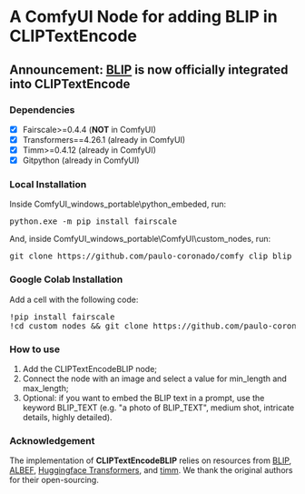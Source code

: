 # A ComfyUI Node for adding BLIP in CLIPTextEncode

## Announcement: [BLIP](https://github.com/salesforce/BLIP) is now officially integrated into CLIPTextEncode

### Dependencies
- [x] Fairscale>=0.4.4 (**NOT** in ComfyUI)
- [x] Transformers==4.26.1 (already in ComfyUI)
- [x] Timm>=0.4.12 (already in ComfyUI)
- [x] Gitpython (already in ComfyUI)

### Local Installation
Inside ComfyUI_windows_portable\python_embeded, run:
<pre>python.exe -m pip install fairscale</pre>

And, inside ComfyUI_windows_portable\ComfyUI\custom_nodes\, run:
<pre>git clone https://github.com/paulo-coronado/comfy_clip_blip_node</pre>

### Google Colab Installation
Add a cell with the following code:
<pre>
!pip install fairscale
!cd custom_nodes && git clone https://github.com/paulo-coronado/comfy_clip_blip_node
</pre>

### How to use
1. Add the CLIPTextEncodeBLIP node;
2. Connect the node with an image and select a value for min_length and max_length;
3. Optional: if you want to embed the BLIP text in a prompt, use the keyword BLIP_TEXT (e.g. "a photo of BLIP_TEXT", medium shot, intricate details, highly detailed).

### Acknowledgement
The implementation of **CLIPTextEncodeBLIP** relies on resources from <a href="https://github.com/salesforce/BLIP">BLIP</a>, <a href="https://github.com/salesforce/ALBEF">ALBEF</a>, <a href="https://github.com/huggingface/transformers">Huggingface Transformers</a>, and <a href="https://github.com/rwightman/pytorch-image-models/tree/master/timm">timm</a>. We thank the original authors for their open-sourcing.

